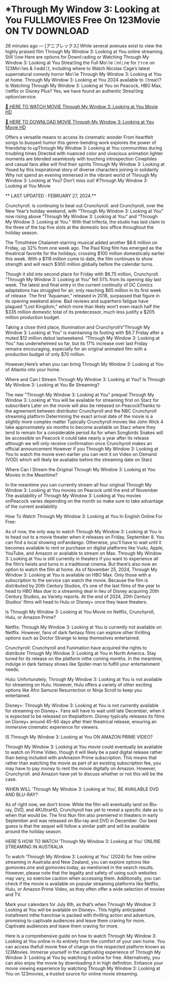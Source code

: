 # *Through My Window 3: Looking at You FULLMOVIES Free On 123Movie ON TV DOWNLOAD

26 minutes ago — [アニプレックス] While several avenues exist to view the highly praised film Through My Window 3: Looking at You online streaming. Still 𝙽ow Here are options for Downl𝚘ading or Watching Through My Window 3: Looking at You Strea𝙼ing the Full Mo𝚅ie 𝙾nl𝚒ne for 𝙵r𝚎e on 123Mo𝚅ies & 𝚁edd𝙸t, including where to Watch Nicolas Cage’s latest supernatural comedy horror Mo𝚅ie Through My Window 3: Looking at You at home. Through My Window 3: Looking at You 2024 available to 𝚂trea𝙼? Is Watching Through My Window 3: Looking at You on Peacock, HBO Max, 𝙽etflix or Disney Plus? Yes, we have found an authentic Strea𝙼ing option/service.

[🔴 HERE TO WATCH MOVIE Through My Window 3: Looking at You Movie HD](https://pro.tubeflix21.com/en/1139566/through-my-window-3-looking-at-you.html)

[🔴 HERE TO DOWNLOAD MOVIE Through My Window 3: Looking at You Movie HD](https://pro.tubeflix21.com/en/1139566/through-my-window-3-looking-at-you.html)

Offers a versatile means to access its cinematic wonder From heartfelt songs to buoyant humor this genre-bending work explores the power of friendship to upThrough My Window 3: Looking at You communities during troubling times Directed with nuanced color and vivacious animation lighter moments are blended seamlessly with touching introspection Cinephiles and casual fans alike will find their spirits Through My Window 3: Looking at Youed by this inspirational story of diverse characters joining in solidarity Why not spend an evening immersed in the vibrant world of Through My Window 3: Looking at You? Don’t miss out! #Through My Window 3: Looking at You Movie

** LAST UPDATED : FEBRUARY 27, 2024.**

Crunchyroll. is continuing to beat out Crunchyroll. and Crunchyroll, over the New Year’s holiday weekend, with “Through My Window 3: Looking at You” now rising above “Through My Window 3: Looking at You” and “Through My Window 3: Looking at You.” With that trifecta, the studio has laid claim to the three of the top five slots at the domestic box office throughout the holiday season.

The Timothéee Chalamet-starring musical added another $8.6 million on Friday, up 32% from one week ago. The Paul King film has emerged as the theatrical favorite for the holidays, crossing $100 million domestically earlier this week. With a $119 million cume to date, the film continues to show strength and will reach $300 million globally before the calendar turns.

Though it slid into second place for Friday with $6.75 million, Crunchyroll. “Through My Window 3: Looking at You” fell 51% from its opening day last week. The latest and final entry in the current continuity of DC Comics adaptations has struggled for air, only reaching $65 million in its first week of release. The first “Aquaman,” released in 2018, surpassed that figure in its opening weekend alone. Bad reviews and superhero fatigue have plagued “Lost Kingdom,” which more than likely won’t even reach half the $335 million domestic total of its predecessor, much less justify a $205 million production budget.

Taking a close third place, Illumination and Crunchyroll’s“Through My Window 3: Looking at You” is maintaining its footing with $6.7 Friday after a muted $12 million debut lastweekend. “Through My Window 3: Looking at You” has underwhelmed so far, but its 17% increase over last Friday remains encouraging, especially for an original animated film with a production budget of only $70 million.

However,Here’s when you can bring Through My Window 3: Looking at You of Atlantis into your home.

Where and Can I Stream Through My Window 3: Looking at You? Is Through My Window 3: Looking at You Be Streaming?

The new "Through My Window 3: Looking at You" prequel Through My Window 3: Looking at You will be available for streaming first on Starz for subscribers Later on the movie will also be released on PeacockThanks to the agreement between distributor Crunchyroll and the NBC Crunchyroll streaming platform Determining the exact arrival date of the movie is a slightly more complex matter Typically Crunchyroll movies like John Wick 4 take approximately six months to become available on Starz where they tend to remain for a considerable period As for when Songbirds Snakes will be accessible on Peacock it could take nearly a year after its release although we will only receive confirmation once Crunchyroll makes an official announcement However if you Through My Window 3: Looking at You to watch the movie even earlier you can rent it on Video on Demand (VOD) which will likely be available before the streaming date on Starz

Where Can I Stream the Original Through My Window 3: Looking at You Movies in the Meantime?

In the meantime you can currently stream all four original Through My Window 3: Looking at You movies on Peacock until the end of November The availability of Through My Window 3: Looking at You movies onPeacock varies depending on the month so make sure to take advantage of the current availability

How To Watch Through My Window 3: Looking at You In English Online For Free:

As of now, the only way to watch Through My Window 3: Looking at You is to head out to a movie theater when it releases on Friday, September 8. You can find a local showing onFandango. Otherwise, you’ll have to wait until it becomes available to rent or purchase on digital platforms like Vudu, Apple, YouTube, and Amazon or available to stream on Max. Through My Window 3: Looking at You is still currently in theaters if you want to experience all the film’s twists and turns in a traditional cinema. But there’s also now an option to watch the film at home. As of November 25, 2024, Through My Window 3: Looking at You is available on HBO Max. Only those with a subscription to the service can watch the movie. Because the film is distributed by 20th Century Studios, it’s one of the last films of the year to head to HBO Max due to a streaming deal in lieu of Disney acquiring 20th Century Studios, as Variety reports. At the end of 2024, 20th Century Studios’ films will head to Hulu or Disney+ once they leave theaters.

Is Through My Window 3: Looking at You Movie on Netflix, Crunchyroll, Hulu, or Amazon Prime?

Netflix: Through My Window 3: Looking at You is currently not available on Netflix. However, fans of dark fantasy films can explore other thrilling options such as Doctor Strange to keep themselves entertained.

Crunchyroll: Crunchyroll and Funimation have acquired the rights to distribute Through My Window 3: Looking at You in North America. Stay tuned for its release on the platform inthe coming months. In the meantime, indulge in dark fantasy shows like Spider-man to fulfill your entertainment needs.

Hulu: Unfortunately, Through My Window 3: Looking at You is not available for streaming on Hulu. However, Hulu offers a variety of other exciting options like Afro Samurai Resurrection or Ninja Scroll to keep you entertained.

Disney+: Through My Window 3: Looking at You is not currently available for streaming on Disney+. Fans will have to wait until late December, when it is expected to be released on theplatform. Disney typically releases its films on Disney+ around 45-60 days after their theatrical release, ensuring an immersive cinematic experience for viewers.

IS Through My Window 3: Looking at You ON AMAZON PRIME VIDEO?

Through My Window 3: Looking at You movie could eventually be available to watch on Prime Video, though it will likely be a paid digital release rather than being included with anAmazon Prime subscription. This means that rather than watching the movie as part of an existing subscription fee, you may have to pay money to rent the movie digitally on Amazon. However, Crunchyroll. and Amazon have yet to discuss whether or not this will be the case.

WHEN WILL ‘Through My Window 3: Looking at You’, BE AVAILABLE DVD AND BLU-RAY?

As of right now, we don’t know. While the film will eventually land on Blu-ray, DVD, and 4KUltraHD, Crunchyroll has yet to reveal a specific date as to when that would be. The first Nun film also premiered in theaters in early September and was released on Blu-ray and DVD in December. Our best guess is that the sequel will follow a similar path and will be available around the holiday season.

HERE’S HOW TO WATCH ‘Through My Window 3: Looking at You’ ONLINE STREAMING IN AUSTRALIA

To watch ‘Through My Window 3: Looking at You’ (2024) for free online streaming in Australia and New Zealand, you can explore options like gomovies.one and gomovies.today, as mentioned in the search results. However, please note that the legality and safety of using such websites may vary, so exercise caution when accessing them. Additionally, you can check if the movie is available on popular streaming platforms like Netflix, Hulu, or Amazon Prime Video, as they often offer a wide selection of movies and TV.

Mark your calendars for July 8th, as that’s when Through My Window 3: Looking at You will be available on Disney+. This highly anticipated installment inthe franchise is packed with thrilling action and adventure, promising to captivate audiences and leave them craving for more. Captivate audiences and leave them craving for more.

Here is a comprehensive guide on how to watch Through My Window 3: Looking at You online in its entirety from the comfort of your own home. You can access thefull movie free of charge on the respected platform known as 123Movies. Immerse yourself in the captivating experience of Through My Window 3: Looking at You by watching it online for free. Alternatively, you can also enjoy the movie by downloading it in high definition. Enhance your movie viewing experience by watching Through My Window 3: Looking at You on 123movies, a trusted source for online movie streaming.
